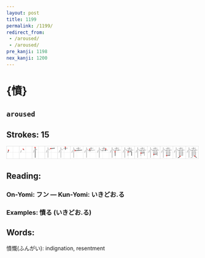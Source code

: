 ```yaml
---
layout: post
title: 1199
permalink: /1199/
redirect_from:
 - /aroused/
 - /aroused/
pre_kanji: 1198
nex_kanji: 1200
---
```


# {憤}

## `aroused`

## Strokes: 15

<div class="stroke"><img src="../images/E686A4.png" /></div>

## Reading:

### On-Yomi: フン &mdash; Kun-Yomi: いきどお.る

### Examples: 憤る (いきどお.る)

## Words:

憤慨(ふんがい): indignation, resentment
